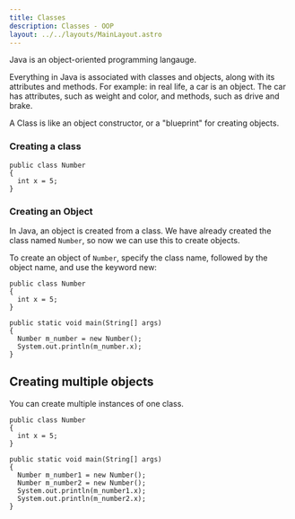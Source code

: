 ```yaml
---
title: Classes
description: Classes - OOP
layout: ../../layouts/MainLayout.astro
---
```


Java is an object-oriented programming langauge.

Everything in Java is associated with classes and objects, along with its attributes and methods. For example: in real life, a car is an object. The car has attributes, such as weight and color, and methods, such as drive and brake. 

A Class is like an object constructor, or a "blueprint" for creating objects.

### Creating a class
```
public class Number
{
  int x = 5;
}
```

### Creating an Object
In Java, an object is created from a class. We have already created the class named ```Number```, so now we can use this to create objects.

To create an object of ```Number```, specify the class name, followed by the object name, and use the keyword new:

```
public class Number
{
  int x = 5;
}

public static void main(String[] args)
{
  Number m_number = new Number();
  System.out.println(m_number.x);
} 
```

## Creating multiple objects
You can create multiple instances of one class.
```
public class Number
{
  int x = 5;
}

public static void main(String[] args)
{
  Number m_number1 = new Number();
  Number m_number2 = new Number();
  System.out.println(m_number1.x);
  System.out.println(m_number2.x);
} 
```